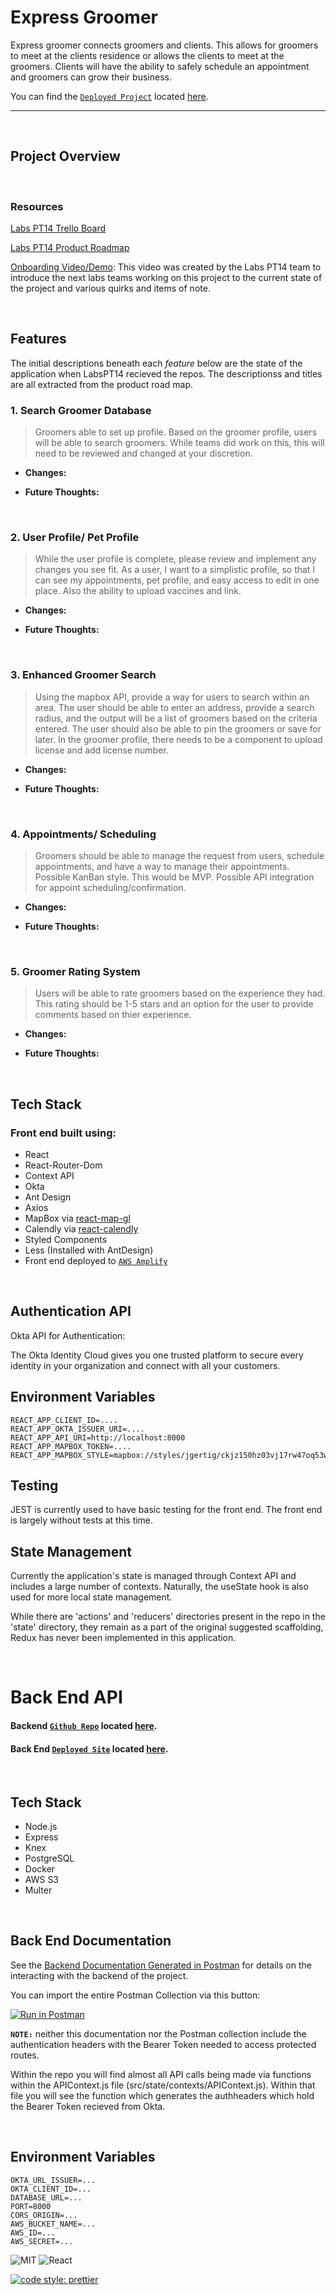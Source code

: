 # Express Groomer

Express groomer connects groomers and clients.  This allows for groomers to meet at the clients residence or allows the clients to meet at the groomers.  Clients will have the ability to safely schedule an appointment and groomers can grow their business.

You can find the [`Deployed Project`](https://b.expressgroomer.dev) located [here](https://b.expressgroomer.dev).

---

<br>

## Project Overview
<br>

### **Resources**


[Labs PT14 Trello Board](https://trello.com/b/TjEIzVvG/labspt14-express-groomer-b)

[Labs PT14 Product Roadmap](https://www.notion.so/Express-Groomer-Build-On-171e358c0a2f49019572d0afa7ff5ba0)

[Onboarding Video/Demo](https://www.youtube.com/watch?v=Z3cMgTNvtLc&feature=youtu.be): This video was created by the Labs PT14 team to introduce the next labs teams working on this project to the current state of the project and various quirks and items of note.

<br>

## **Features**

The initial descriptions beneath each *feature* below are the state of the application when LabsPT14 recieved the repos. The descriptionss and titles are all extracted from the product road map.

### **1. Search Groomer Database**

>Groomers able to set up profile.  Based on the groomer profile, users will be able to search groomers.  While teams did work on this, this will need to be reviewed and changed at your discretion.

* **Changes:**

* **Future Thoughts:**



<br>

### **2. User Profile/ Pet Profile**

> While the user profile is complete, please review and implement any changes you see fit.  As a user, I want to a simplistic profile, so that I can see my appointments, pet profile, and easy access to edit in one place. Also the ability to upload vaccines and link.

* **Changes:**

* **Future Thoughts:**

<br>

### **3. Enhanced Groomer Search**

> Using the mapbox API, provide a way for users to search within an area.  The user should be able to enter an address, provide a search radius, and the output will be a list of groomers based on the criteria entered.  The user should also be able to pin the groomers or save for later.  In the groomer profile, there needs to be a component to upload license and add license number.

* **Changes:**

* **Future Thoughts:**

<br>

### **4. Appointments/ Scheduling**

> Groomers should be able to manage the request from users, schedule appointments, and have a way to manage their appointments.  Possible KanBan style.  This would be MVP.  Possible API integration for appoint scheduling/confirmation.

* **Changes:**

* **Future Thoughts:**

<br>

### **5. Groomer Rating System**

> Users will be able to rate groomers based on the experience they had.  This rating should be 1-5 stars and an option for the user to provide comments based on thier experience.

* **Changes:**

* **Future Thoughts:**

<br>

## **Tech Stack**

### Front end built using:

- React
- React-Router-Dom
- Context API
- Okta
- Ant Design
- Axios
- MapBox via [react-map-gl](https://visgl.github.io/react-map-gl/)
- Calendly via [react-calendly](https://www.npmjs.com/package/react-calendly)
- Styled Components
- Less (Installed with AntDesign)
- Front end deployed to [`AWS Amplify`](https://b.expressgroomer.dev)

<br>

## **Authentication API**

Okta API for Authentication:

The Okta Identity Cloud gives you one trusted platform to secure every identity in your organization and connect with all your customers.

## **Environment Variables**

```
REACT_APP_CLIENT_ID=....
REACT_APP_OKTA_ISSUER_URI=....
REACT_APP_API_URI=http://localhost:8000
REACT_APP_MAPBOX_TOKEN=....
REACT_APP_MAPBOX_STYLE=mapbox://styles/jgertig/ckjz150hz03vj17rw47oq53wb
```

## **Testing**

JEST is currently used to have basic testing for the front end. The front end is largely without tests at this time.

## **State Management**

Currently the application's state is managed through Context API and includes a large number of contexts. Naturally, the useState hook is also used for more local state management.

While there are 'actions' and 'reducers' directories present in the repo in the 'state' directory, they remain as a part of the original suggested scaffolding, Redux has never been implemented in this application.

<br>

# **Back End API**

#### Backend [`Github Repo`](https://github.com/Lambda-School-Labs/Express_Groomer-TeamB-BE) located [here](https://github.com/Lambda-School-Labs/Express_Groomer-TeamB-BE).


#### Back End [`Deployed Site`](https://express-groomer-b-api.herokuapp.com/) located [here](https://express-groomer-b-api.herokuapp.com/).

<br>

## Tech Stack 

- Node.js
- Express
- Knex
- PostgreSQL
- Docker
- AWS S3
- Multer

<br>

 ## Back End Documentation

See the [Backend Documentation Generated in Postman](https://documenter.getpostman.com/view/10971957/TVzViwNL) for details on the interacting with the backend of the project. 

You can import the entire Postman Collection via this button: 


[![Run in Postman](https://run.pstmn.io/button.svg)](https://app.getpostman.com/run-collection/f34416839ea9be987e33)

**`NOTE:`**  neither this documentation nor the Postman collection include the authentication headers with the Bearer Token needed to access protected routes.  

Within the repo you will find almost all API calls being made via functions within the APIContext.js file (src/state/contexts/APIContext.js). Within that file you will see the function which generates the authheaders which hold the Bearer Token recieved from Okta.

<br>

## Environment Variables

```
OKTA_URL_ISSUER=...
OKTA_CLIENT_ID=...
DATABASE_URL=...
PORT=8000
CORS_ORIGIN=...
AWS_BUCKET_NAME=...
AWS_ID=...
AWS_SECRET=...
```


![MIT](https://img.shields.io/packagist/l/doctrine/orm.svg)
![React](https://img.shields.io/badge/react-v16.7.0--alpha.2-blue.svg)

[![code style: prettier](https://img.shields.io/badge/code_style-prettier-ff69b4.svg?style=flat-square)](https://github.com/prettier/prettier)





